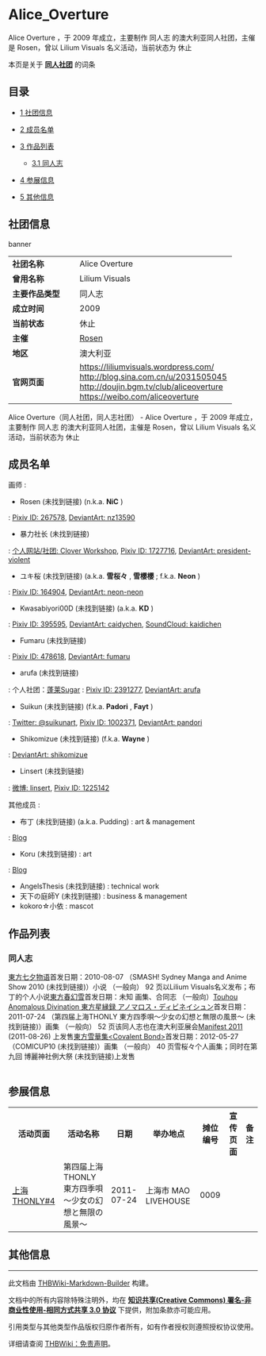 # Alice_Overture

<!-- source html: G:\repos\THBWiki-Markdown-Builder\THBWikiMarkdown\Temp\main\3\3f\ns0%3AAlice_Overture.html -->

Alice Overture ，于 2009 年成立，主要制作 同人志 的澳大利亚同人社团，主催是 Rosen，曾以 Lilium Visuals 名义活动，当前状态为 休止

本页是关于 **[同人社团](./同人社团.md#同人社团)** 的词条

## 目录

- [1 社团信息](#社团信息)
- [2 成员名单](#成员名单)
- [3 作品列表](#作品列表)

  - [3.1 同人志](#同人志)



- [4 参展信息](#参展信息)
- [5 其他信息](#其他信息)





## 社团信息
[](./文件-Alice_Overturebanner.jpg.md)  [](./文件-Alice_Overturebanner.jpg.md)banner

<table><tbody><tr><td style="width:120px"><b>社团名称</b></td><td style="min-width:300px"> Alice Overture </td></tr><tr><td><b>曾用名称</b></td><td> Lilium Visuals </td></tr><tr><td><b>主要作品类型</b></td><td>同人志</td></tr><tr><td><b>成立时间</b></td><td>2009</td></tr><tr><td><b>当前状态</b></td><td>休止</td></tr><tr><td><b>主催</b></td><td> <a href="/index.php?title=Rosen&amp;action=edit&amp;redlink=1" class="new" title="Rosen（页面不存在）">Rosen</a> </td></tr><tr><td><b>地区</b></td><td>澳大利亚</td></tr><tr><td><b>官网页面</b></td><td><a rel="nofollow" class="external free" href="https://liliumvisuals.wordpress.com/">https://liliumvisuals.wordpress.com/</a> <br><a rel="nofollow" class="external free" href="http://blog.sina.com.cn/u/2031505045">http://blog.sina.com.cn/u/2031505045</a><br><a rel="nofollow" class="external free" href="http://doujin.bgm.tv/club/aliceoverture">http://doujin.bgm.tv/club/aliceoverture</a><br><a rel="nofollow" class="external free" href="https://weibo.com/aliceoverture">https://weibo.com/aliceoverture</a></td></tr></tbody></table>

Alice Overture（同人社团，同人志社团） - Alice Overture ，于 2009 年成立，主要制作 同人志 的澳大利亚同人社团，主催是 Rosen，曾以 Lilium Visuals 名义活动，当前状态为 休止

## 成员名单
画师
: 

- Rosen (未找到链接) (n.k.a.  **NiC** )

: [Pixiv ID: 267578](https://www.pixiv.net/users/267578), [DeviantArt: nz13590](https://www.deviantart.com/nz13590)

- 暴力社长 (未找到链接)

: [个人网站/社团: Clover Workshop](http://www.cloverworkshop.com/), [Pixiv ID: 1727716](https://www.pixiv.net/users/1727716), [DeviantArt: president-violent](https://www.deviantart.com/president-violent)

- ユキ桜 (未找到链接) (a.k.a.  **雪桜々** ,  **雪櫻櫻** ; f.k.a.  **Neon** )

: [Pixiv ID: 164904](https://www.pixiv.net/users/164904), [DeviantArt: neon-neon](https://www.deviantart.com/neon-neon)

- Kwasabiyori00D (未找到链接) (a.k.a.  **KD** )

: [Pixiv ID: 395595](https://www.pixiv.net/users/395595), [DeviantArt: caidychen](https://www.deviantart.com/caidychen), [SoundCloud: kaidichen](https://soundcloud.com/kaidichen)

- Fumaru (未找到链接)

: [Pixiv ID: 478618](https://www.pixiv.net/users/478618), [DeviantArt: fumaru](https://www.deviantart.com/fumaru)

- arufa (未找到链接)

: 个人社团：[蓬莱Sugar](./蓬莱Sugar.md)
: [Pixiv ID: 2391277](https://www.pixiv.net/users/2391277), [DeviantArt: arufa](https://www.deviantart.com/arufa)

- Suikun (未找到链接) (f.k.a.  **Padori** ,  **Fayt** )

: [Twitter: @suikunart](https://twitter.com/suikunart), [Pixiv ID: 1002371](https://www.pixiv.net/users/1002371), [DeviantArt: pandori](https://www.deviantart.com/pandori)

- Shikomizue (未找到链接) (f.k.a.  **Wayne** )

: [DeviantArt: shikomizue](https://www.deviantart.com/shikomizue)

- Linsert (未找到链接)

: [微博: linsert](https://weibo.com/linsert), [Pixiv ID: 1225142](https://www.pixiv.net/users/1225142)

其他成员
: 

- 布丁 (未找到链接) (a.k.a. Pudding)&#160;: art &amp; management

: [Blog](http://crescentelusion.blogspot.com/)

- Koru (未找到链接)&#160;: art

: [Blog](http://juuon.blog68.fc2.com/)

- AngelsThesis (未找到链接)&#160;: technical work
- 天下の庭師Y (未找到链接)&#160;: business &amp; management
- kokoro☆小依&#160;: mascot


## 作品列表

### 同人志
[](./東方七夕物语.md)[東方七夕物语](./東方七夕物语.md)首发日期：2010-08-07 （SMASH! Sydney Manga and Anime Show 2010 (未找到链接)）小说 （一般向） 92&#160;页以Lilium Visuals名义发布；布丁的个人小说[](./東方春幻雪.md)[東方春幻雪](./東方春幻雪.md)首发日期：未知 画集、​合同志 （一般向）[](./Touhou_Anomalous_Divination_東方星縁録_アノマロス・ディビネイシュン.md)[Touhou Anomalous Divination 東方星縁録 アノマロス・ディビネイシュン](./Touhou_Anomalous_Divination_東方星縁録_アノマロス・ディビネイシュン.md)首发日期：2011-07-24 （第四届上海THONLY 東方四季唄～少女の幻想と無限の風景～ (未找到链接)）画集 （一般向） 52&#160;页该同人志也在澳大利亚展会[Manifest 2011](https://en.wikipedia.org/wiki/Manifest_(convention)) (2011-08-26) 上发售[](./東方雪華集＜Covalent_Bond＞.md)[東方雪華集&lt;Covalent Bond&gt;](./東方雪華集＜Covalent_Bond＞.md)首发日期：2012-05-27 （COMICUP10 (未找到链接)）画集 （一般向） 40&#160;页雪桜々个人画集；同时在第九回 博麗神社例大祭 (未找到链接)上发售
<table><style data-mw-deduplicate="TemplateStyles:r686458">.mw-parser-output .simple_work{display:grid;min-height:calc(120px + 0.5rem);grid-template-columns:calc(120px + 0.5rem)1fr;grid-template-rows:auto 1fr;grid-template-areas:"cover title""cover props";overflow:hidden}.mw-parser-output .simple_work-cover{grid-area:cover;align-self:center;justify-self:center;overflow:hidden;max-width:100%;max-height:100%;padding:0.25rem;word-break:break-all}.mw-parser-output .simple_work-cover a.new{display:block;text-align:center;padding:0.25rem}.mw-parser-output .simple_work-title{grid-area:title;margin-top:0.25rem;padding-left:0.25rem;font-weight:bold}.mw-parser-output .simple_work-props{grid-area:props;padding-left:0.25rem}.mw-parser-output .simple_work-prop{margin:0.125rem 0}</style>

<link rel="mw-deduplicated-inline-style" href="mw-data:TemplateStyles:r686458">

<link rel="mw-deduplicated-inline-style" href="mw-data:TemplateStyles:r686458">

<link rel="mw-deduplicated-inline-style" href="mw-data:TemplateStyles:r686458">
</table>



## 参展信息

<table><tbody><tr><th class="活动页面">活动页面</th><th class="活动名称">活动名称</th><th class="日期">日期</th><th class="举办地点">举办地点</th><th class="摊位编号">摊位编号</th><th class="宣传页面">宣传页面</th><th class="备注">备注</th></tr><tr data-row-number="1" class="row-odd"><td class="活动页面 smwtype_wpg"><span class="smw-subobject-entity"><a href="/%E4%B8%8A%E6%B5%B7THONLY#4" title="上海THONLY">上海THONLY#4</a></span></td><td class="活动名称 smwtype_txt">第四届上海THONLY 東方四季唄～少女の幻想と無限の風景～</td><td class="日期 smwtype_dat" data-sort-value="2455766.5">2011-07-24</td><td class="举办地点 smwtype_txt">上海市 MAO LIVEHOUSE</td><td class="摊位编号 smwtype_txt" data-sort-value="0009">0009</td><td class="宣传页面 smwtype_lin"></td><td class="备注 smwtype_txt"></td></tr></tbody></table>



## 其他信息




---

此文档由 [THBWiki-Markdown-Builder](https://github.com/Delsin-Yu/THBWiki-Markdown-Builder) 构建。

文档中的所有内容除特殊注明外，均在 [**知识共享(Creative Commons) 署名-非商业性使用-相同方式共享 3.0 协议**](https://creativecommons.org/licenses/by-sa/3.0/deed.zh-hans) 下提供，附加条款亦可能应用。

引用类型与其他类型作品版权归原作者所有，如有作者授权则遵照授权协议使用。

详细请查阅 [THBWiki：免责声明](https://thbwiki.cc/THBWiki:%E5%85%8D%E8%B4%A3%E5%A3%B0%E6%98%8E)。

